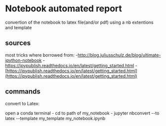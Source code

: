# Notebook automated report

convertion of the notebook to latex file(and/or pdf) using a nb extentions and template

## sources

most tricks where borrowed from:
    -http://blog.juliusschulz.de/blog/ultimate-ipython-notebook
    -https://ipypublish.readthedocs.io/en/latest/getting_started.html
    -[https://ipypublish.readthedocs.io/en/latest/getting_started.html](https://ipypublish.readthedocs.io/en/latest/getting_started.html) 

## commands
convert to Latex:

open a conda terminal
    - cd to path of my_notebook
    - jupyter nbconvert --to latex --template my_template my_notebook.ipynb
